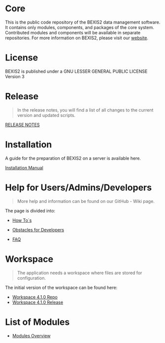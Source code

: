 # Core 
This is the public code repository of the BEXIS2 data management software. It contains only modules, components, and packages of the core system. Contributed modules and components will be available in separate repositories. For more information on BEXIS2, please visit our [website](https://bexis2.uni-jena.de).  

# License
BEXIS2 is published under a GNU LESSER GENERAL PUBLIC LICENSE Version 3

# Release

> In the release notes, you will find a list of all changes to the current version and updated scripts. 

[RELEASE NOTES](https://github.com/BEXIS2/Core/blob/4.1.0/Release%20Notes/Release_Notes.md)

# Installation

A guide for the preparation of BEXIS2 on a server is available here.

[Installation Manual](https://github.com/BEXIS2/Documents/blob/4.1.0/Guides/Installation/installation.md)


# Help for Users/Admins/Developers

>More help and information can be found on our GitHub - Wiki page.

The page is divided into: 

- [How To´s](https://github.com/BEXIS2/Core/wiki/How-To%C2%B4s)

- [Obstacles for Developers](https://github.com/BEXIS2/Core/wiki/Obstacles-for-Developers)

- [FAQ](https://github.com/BEXIS2/Core/wiki/FAQ)


# Workspace

>The application needs a workspace where files are stored for configuration.

The initial version of the workspace can be found here:

- [Workspace 4.1.0 Repo](https://github.com/BEXIS2/Workspace/tree/4.1.0)
- [Workspace 4.1.0 Release](https://github.com/BEXIS2/Workspace/releases/tag/4.1.0)

# List of Modules

- [Modules Overview](https://github.com/BEXIS2/Core/blob/4.1.0/MODULES.md)
